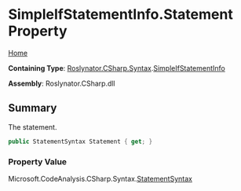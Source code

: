 <a name="_Top"></a>

# SimpleIfStatementInfo\.Statement Property

[Home](../../../../../README.md#_Top)

**Containing Type**: [Roslynator.CSharp.Syntax](../../README.md#_Top)\.[SimpleIfStatementInfo](../README.md#_Top)

**Assembly**: Roslynator\.CSharp\.dll

## Summary

The statement\.

```csharp
public StatementSyntax Statement { get; }
```

### Property Value

Microsoft\.CodeAnalysis\.CSharp\.Syntax\.[StatementSyntax](https://docs.microsoft.com/en-us/dotnet/api/microsoft.codeanalysis.csharp.syntax.statementsyntax)

